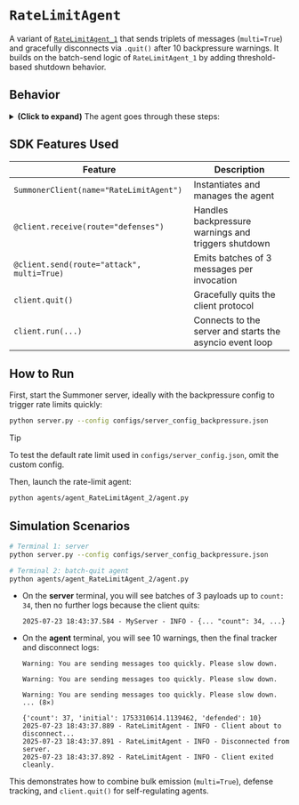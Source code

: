 # `RateLimitAgent`

A variant of [`RateLimitAgent_1`](../agent_RateLimitAgent_1/) that sends triplets of messages (`multi=True`) and gracefully disconnects via `.quit()` after 10 backpressure warnings. It builds on the batch-send logic of `RateLimitAgent_1` by adding threshold-based shutdown behavior.

## Behavior

<details>
<summary><b>(Click to expand)</b> The agent goes through these steps:</summary>
<br>

1. On startup, initialize a global `tracker` dict and an `asyncio.Lock` (`tracker_lock`).  
2. Incoming defense messages (`@client.receive(route="defenses")`):
   - Print the message.  
   - If it starts with `"Warning:"`, increment `tracker["defended"]`.  
   - Once `tracker["defended"] >= 10`, print the final `tracker` and call `client.quit()` to disconnect.  
3. Outgoing attacks (`@client.send(route="attack", multi=True)`):
   - Sleep 0.1 s.  
   - Build a payload with:
     ```json
     {
       "message": "<long string>",
       "count": <tracker["count"]>,
       "time": "<seconds since start>",
       "defended": <tracker["defended"]>
     }
     ```
   - Increment `tracker["count"]` under lock.  
   - Return a list of 3 identical payloads (`[msg] * 3`).  
4. Steps 2–3 repeat automatically until `.quit()` stops the client.

</details>

## SDK Features Used

| Feature                                     | Description                                                          |
|---------------------------------------------|----------------------------------------------------------------------|
| `SummonerClient(name="RateLimitAgent")`     | Instantiates and manages the agent                                   |
| `@client.receive(route="defenses")`         | Handles backpressure warnings and triggers shutdown                  |
| `@client.send(route="attack", multi=True)`  | Emits batches of 3 messages per invocation                           |
| `client.quit()`                             | Gracefully quits the client protocol                                 |
| `client.run(...)`                           | Connects to the server and starts the asyncio event loop             |

## How to Run

First, start the Summoner server, ideally with the backpressure config to trigger rate limits quickly:
```bash
python server.py --config configs/server_config_backpressure.json
```

> [!TIP]
> To test the default rate limit used in `configs/server_config.json`, omit the custom config.

Then, launch the rate-limit agent:

```bash
python agents/agent_RateLimitAgent_2/agent.py
```

## Simulation Scenarios

```bash
# Terminal 1: server
python server.py --config configs/server_config_backpressure.json

# Terminal 2: batch-quit agent
python agents/agent_RateLimitAgent_2/agent.py
```

* On the **server** terminal, you will see batches of 3 payloads up to `count: 34`, then no further logs because the client quits:

  ```
  2025-07-23 18:43:37.584 - MyServer - INFO - {... "count": 34, ...}
  ```
* On the **agent** terminal, you will see 10 warnings, then the final tracker and disconnect logs:

  ```
  Warning: You are sending messages too quickly. Please slow down.

  Warning: You are sending messages too quickly. Please slow down.

  Warning: You are sending messages too quickly. Please slow down.
  ... (8×)

  {'count': 37, 'initial': 1753310614.1139462, 'defended': 10}
  2025-07-23 18:43:37.889 - RateLimitAgent - INFO - Client about to disconnect...
  2025-07-23 18:43:37.891 - RateLimitAgent - INFO - Disconnected from server.
  2025-07-23 18:43:37.892 - RateLimitAgent - INFO - Client exited cleanly.
  ```

This demonstrates how to combine bulk emission (`multi=True`), defense tracking, and `client.quit()` for self-regulating agents.
